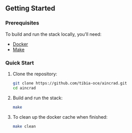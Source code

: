 ## Getting Started

### Prerequisites

To build and run the stack locally, you'll need:
- [Docker](https://www.docker.com/)
- [Make](https://www.gnu.org/software/make/#download)

### Quick Start

1. Clone the repository:
   ```bash
   git clone https://github.com/tibia-oce/aincrad.git
   cd aincrad
   ```
2. Build and run the stack:
   ```bash
   make
   ```

2. To clean up the docker cache when finished:
   ```bash
   make clean
   ```
